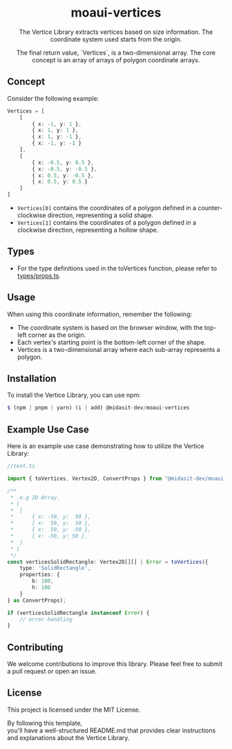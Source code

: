 <!-- markdownlint-disable-next-line -->
<h1 align="center">moaui-vertices</h1>

<p align="center">
  The Vertice Library extracts vertices based on size information. The coordinate system used starts from the origin.
</p>

<p align="center">
	The final return value, `Vertices`, is a two-dimensional array. The core concept is an array of arrays of polygon coordinate arrays. 
</p>

## Concept

Consider the following example:

```typescript
Vertices = [
    [
        { x: -1, y: 1 },
        { x: 1, y: 1 },
        { x: 1, y: -1 },
        { x: -1, y: -1 }
    ],
    [
        { x: -0.5, y: 0.5 },
        { x: -0.5, y: -0.5 },
        { x: 0.5, y: -0.5 },
        { x: 0.5, y: 0.5 }
    ]
]
```

- `Vertices[0]` contains the coordinates of a polygon defined in a counter-clockwise direction, representing a solid shape.  
- `Vertices[1]` contains the coordinates of a polygon defined in a clockwise direction, representing a hollow shape.

## Types

- For the type definitions used in the toVertices function, please refer to [types/props.ts](./types/declare/props.ts).

## Usage

When using this coordinate information, remember the following:

- The coordinate system is based on the browser window, with the top-left corner as the origin.
- Each vertex's starting point is the bottom-left corner of the shape.
- Vertices is a two-dimensional array where each sub-array represents a polygon.

## Installation

To install the Vertice Library, you can use npm:

```typescript
$ (npm | pnpm | yarn) (i | add) @midasit-dev/moaui-vertices
```

## Example Use Case

Here is an example use case demonstrating how to utilize the Vertice Library:

```typescript
//test.ts

import { toVertices, Vertex2D, ConvertProps } from "@midasit-dev/moaui-vertices";

/**
 * .e.g 2D Array.
 * [
 * 	[
 * 		{ x: -50, y:  50 },
 * 		{ x:  50, y:  50 },
 * 		{ x:  50, y: -50 },
 * 		{ x: -50, y: 50 },
 * 	]
 * ]
 */
const verticesSolidRectangle: Vertex2D[][] | Error = toVertices({
	type: 'SolidRectangle',
	properties: {
		b: 100,
		h: 100
	}
} as ConvertProps);

if (verticesSolidRectangle instanceof Error) {
	// error handling
}
```

## Contributing

We welcome contributions to improve this library. Please feel free to submit a pull request or open an issue.

## License

This project is licensed under the MIT License.

By following this template,  
you'll have a well-structured README.md that provides clear instructions and explanations about the Vertice Library.
